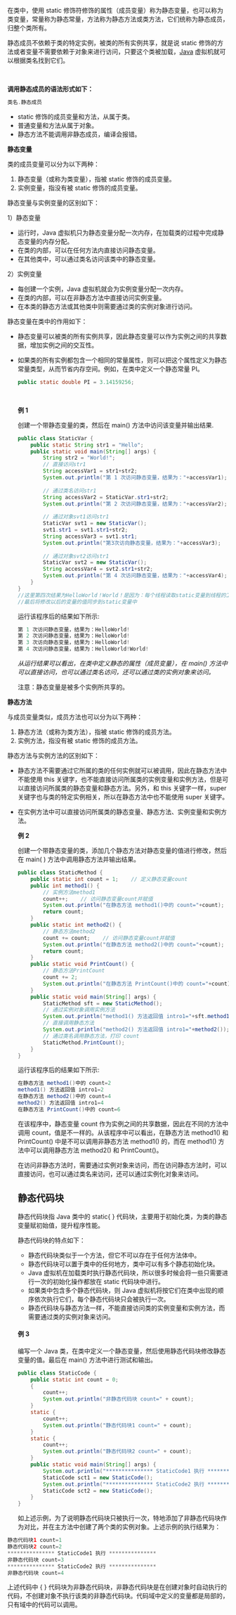 在类中，使用 static 修饰符修饰的属性（成员变量）称为静态变量，也可以称为类变量，常量称为静态常量，方法称为静态方法或类方法，它们统称为静态成员，归整个类所有。

静态成员不依赖于类的特定实例，被类的所有实例共享，就是说 static 修饰的方法或者变量不需要依赖于对象来进行访问，只要这个类被加载，[Java](http://c.biancheng.net/java/) 虚拟机就可以根据类名找到它们。

</br>

**调用静态成员的语法形式如下：**

```java
类名.静态成员
```

- static 修饰的成员变量和方法，从属于类。
- 普通变量和方法从属于对象。
- 静态方法不能调用非静态成员，编译会报错。

**静态变量**

类的成员变量可以分为以下两种：

1. 静态变量（或称为类变量），指被 static 修饰的成员变量。
2. 实例变量，指没有被 static 修饰的成员变量。

静态变量与实例变量的区别如下：

1）静态变量

- 运行时，Java 虚拟机只为静态变量分配一次内存，在加载类的过程中完成静态变量的内存分配。
- 在类的内部，可以在任何方法内直接访问静态变量。
- 在其他类中，可以通过类名访问该类中的静态变量。

2）实例变量

- 每创建一个实例，Java 虚拟机就会为实例变量分配一次内存。
- 在类的内部，可以在非静态方法中直接访问实例变量。
- 在本类的静态方法或其他类中则需要通过类的实例对象进行访问。

静态变量在类中的作用如下：

- 静态变量可以被类的所有实例共享，因此静态变量可以作为实例之间的共享数据，增加实例之间的交互性。

- 如果类的所有实例都包含一个相同的常量属性，则可以把这个属性定义为静态常量类型，从而节省内存空间。例如，在类中定义一个静态常量 PI。

  ```java
  public static double PI = 3.14159256;
  ```

  </br>

  **例 1**

  创建一个带静态变量的类，然后在 main() 方法中访问该变量并输出结果.

  ```java
  public class StaticVar {
      public static String str1 = "Hello";
      public static void main(String[] args) {
          String str2 = "World!";
          // 直接访问str1
          String accessVar1 = str1+str2;
          System.out.println("第 1 次访问静态变量，结果为："+accessVar1);
          
          // 通过类名访问str1
          String accessVar2 = StaticVar.str1+str2;
          System.out.println("第 2 次访问静态变量，结果为："+accessVar2);
          
          // 通过对象svt1访问str1
          StaticVar svt1 = new StaticVar();
          svt1.str1 = svt1.str1+str2;
          String accessVar3 = svt1.str1;
          System.out.println("第3次访向静态变量，结果为："+accessVar3);
          
          // 通过对象svt2访问str1
          StaticVar svt2 = new StaticVar();
          String accessVar4 = svt2.str1+str2;
          System.out.println("第 4 次访问静态变量，结果为："+accessVar4);
      }
  }
  //这里第四次结果为HelloWorld！World！是因为：每个线程读取static变量到线程的工作内存中，然后再进行计算，
  //最后将修改以后的变量的值同步到static变量中
  ```

  运行该程序后的结果如下所示:

  ```java
  第 1 次访问静态变量，结果为：HelloWorld!
  第 2 次访问静态变量，结果为：HelloWorld!
  第 3 次访向静态变量，结果为：HelloWorld!
  第 4 次访问静态变量，结果为：HelloWorld!World!
  ```

  *从运行结果可以看出，在类中定义静态的属性（成员变量），在 main() 方法中可以直接访问，也可以通过类名访问，还可以通过类的实例对象来访问。*

  注意：静态变量是被多个实例所共享的。  

  

**静态方法**

与成员变量类似，成员方法也可以分为以下两种：

1. 静态方法（或称为类方法），指被 static 修饰的成员方法。
2. 实例方法，指没有被 static 修饰的成员方法。

静态方法与实例方法的区别如下：

- 静态方法不需要通过它所属的类的任何实例就可以被调用，因此在静态方法中不能使用 this 关键字，也不能直接访问所属类的实例变量和实例方法，但是可以直接访问所属类的静态变量和静态方法。另外，和 this 关键字一样，super 关键字也与类的特定实例相关，所以在静态方法中也不能使用 super 关键字。

- 在实例方法中可以直接访问所属类的静态变量、静态方法、实例变量和实例方法。

  **例 2**

  创建一个带静态变量的类，添加几个静态方法对静态变量的值进行修改，然后在 main( ) 方法中调用静态方法并输出结果。

  ```java
  public class StaticMethod {
      public static int count = 1;    // 定义静态变量count
      public int method1() {    
          // 实例方法method1
          count++;    // 访问静态变量count并赋值
          System.out.println("在静态方法 method1()中的 count="+count);    // 打印count
          return count;
      }
      public static int method2() {    
          // 静态方法method2
          count += count;    // 访问静态变量count并赋值
          System.out.println("在静态方法 method2()中的 count="+count);    // 打印count
          return count;
      }
      public static void PrintCount() {    
          // 静态方法PrintCount
          count += 2;
          System.out.println("在静态方法 PrintCount()中的 count="+count);    // 打印count
      }
      public static void main(String[] args) {
          StaticMethod sft = new StaticMethod();
          // 通过实例对象调用实例方法
          System.out.println("method1() 方法返回值 intro1="+sft.method1());
          // 直接调用静态方法
          System.out.println("method2() 方法返回值 intro1="+method2());
          // 通过类名调用静态方法，打印 count
          StaticMethod.PrintCount();
      }
  }
  ```

  运行该程序后的结果如下所示:

  ```java
  在静态方法 method1()中的 count=2
  method1() 方法返回值 intro1=2
  在静态方法 method2()中的 count=4
  method2() 方法返回值 intro1=4
  在静态方法 PrintCount()中的 count=6
  ```

  在该程序中，静态变量 count 作为实例之间的共享数据，因此在不同的方法中调用 count，值是不一样的。从该程序中可以看出，在静态方法 method1() 和 PrintCount() 中是不可以调用非静态方法 method1() 的，而在 method1() 方法中可以调用静态方法 method2() 和 PrintCount()。

  在访问非静态方法时，需要通过实例对象来访问，而在访问静态方法时，可以直接访问，也可以通过类名来访问，还可以通过实例化对象来访问。

  

  ## 静态代码块

  静态代码块指 Java 类中的 static{ } 代码块，主要用于初始化类，为类的静态变量赋初始值，提升程序性能。

  静态代码块的特点如下：

  - 静态代码块类似于一个方法，但它不可以存在于任何方法体中。
  - 静态代码块可以置于类中的任何地方，类中可以有多个静态初始化块。 
  - Java 虚拟机在加载类时执行静态代码块，所以很多时候会将一些只需要进行一次的初始化操作都放在 static 代码块中进行。
  - 如果类中包含多个静态代码块，则 Java 虚拟机将按它们在类中出现的顺序依次执行它们，每个静态代码块只会被执行一次。
  - 静态代码块与静态方法一样，不能直接访问类的实例变量和实例方法，而需要通过类的实例对象来访问。

  #### 例 3

  编写一个 Java 类，在类中定义一个静态变量，然后使用静态代码块修改静态变量的值。最后在 main() 方法中进行测试和输出。

  ```java
  public class StaticCode {
      public static int count = 0;
      {
          count++;
          System.out.println("非静态代码块 count=" + count);
      }
      static {
          count++;
          System.out.println("静态代码块1 count=" + count);
      }
      static {
          count++;
          System.out.println("静态代码块2 count=" + count);
      }
      public static void main(String[] args) {
          System.out.println("*************** StaticCode1 执行 ***************");
          StaticCode sct1 = new StaticCode();
          System.out.println("*************** StaticCode2 执行 ***************");
          StaticCode sct2 = new StaticCode();
      }
  }
  ```

  如上述示例，为了说明静态代码块只被执行一次，特地添加了非静态代码块作为对比，并在主方法中创建了两个类的实例对象。上述示例的执行结果为：

```java
静态代码块1 count=1
静态代码块2 count=2
*************** StaticCode1 执行 ***************
非静态代码块 count=3
*************** StaticCode2 执行 ***************
非静态代码块 count=4
```

上述代码中 { } 代码块为非静态代码块，非静态代码块是在创建对象时自动执行的代码，不创建对象不执行该类的非静态代码块。代码域中定义的变量都是局部的，只有域中的代码可以调用。 

